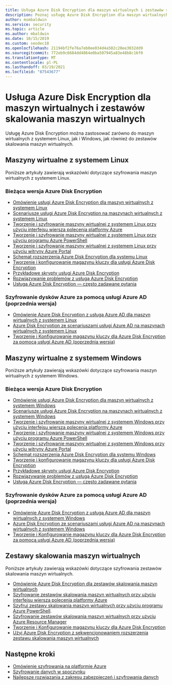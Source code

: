 ```yaml
---
title: Usługa Azure Disk Encryption dla maszyn wirtualnych i zestawów skalowania maszyn wirtualnych
description: Poznaj usługę Azure Disk Encryption dla maszyn wirtualnych i zestawów skalowania maszyn wirtualnych. Usługa Azure Disk Encryption działa zarówno dla maszyn wirtualnych z systemem Linux, jak i Windows.
author: msmbaldwin
ms.service: security
ms.topic: article
ms.author: mbaldwin
ms.date: 10/15/2019
ms.custom: seodec18
ms.openlocfilehash: 21194bf2fe76a7eb0ee034d4a502c20ee3032dd9
ms.sourcegitcommit: 772eb9c6684dd4864e0ba507945a83e48b8c16f0
ms.translationtype: MT
ms.contentlocale: pl-PL
ms.lasthandoff: 03/19/2021
ms.locfileid: "87543677"
---
```

# <a name="azure-disk-encryption-for-virtual-machines-and-virtual-machine-scale-sets"></a>Usługa Azure Disk Encryption dla maszyn wirtualnych i zestawów skalowania maszyn wirtualnych

Usługę Azure Disk Encryption można zastosować zarówno do maszyn wirtualnych z systemem Linux, jak i Windows, jak również do zestawów skalowania maszyn wirtualnych. 

## <a name="linux-virtual-machines"></a>Maszyny wirtualne z systemem Linux

Poniższe artykuły zawierają wskazówki dotyczące szyfrowania maszyn wirtualnych z systemem Linux.

### <a name="current-version-of-azure-disk-encryption"></a>Bieżąca wersja Azure Disk Encryption

- [Omówienie usługi Azure Disk Encryption dla maszyn wirtualnych z systemem Linux](../../virtual-machines/linux/disk-encryption-overview.md)
- [Scenariusze usługi Azure Disk Encryption na maszynach wirtualnych z systemem Linux](../../virtual-machines/linux/disk-encryption-linux.md)
- [Tworzenie i szyfrowanie maszyny wirtualnej z systemem Linux przy użyciu interfejsu wiersza polecenia platformy Azure](../../virtual-machines/linux/disk-encryption-cli-quickstart.md)
- [Tworzenie i szyfrowanie maszyny wirtualnej z systemem Linux przy użyciu programu Azure PowerShell](../../virtual-machines/linux/disk-encryption-powershell-quickstart.md)
- [Tworzenie i szyfrowanie maszyny wirtualnej z systemem Linux przy użyciu witryny Azure Portal](../../virtual-machines/linux/disk-encryption-portal-quickstart.md)
- [Schemat rozszerzenia Azure Disk Encryption dla systemu Linux](../../virtual-machines/extensions/azure-disk-enc-linux.md)
- [Tworzenie i konfigurowanie magazynu kluczy dla usługi Azure Disk Encryption](../../virtual-machines/linux/disk-encryption-key-vault.md)
- [Przykładowe skrypty usługi Azure Disk Encryption](../../virtual-machines/linux/disk-encryption-sample-scripts.md)
- [Rozwiązywanie problemów z usługą Azure Disk Encryption](../../virtual-machines/linux/disk-encryption-troubleshooting.md)
- [Usługa Azure Disk Encryption — często zadawane pytania](../../virtual-machines/linux/disk-encryption-faq.md)

### <a name="azure-disk-encryption-with-azure-ad-previous-version"></a>Szyfrowanie dysków Azure za pomocą usługi Azure AD (poprzednia wersja)

- [Omówienie Azure Disk Encryption z usługą Azure AD dla maszyn wirtualnych z systemem Linux](../../virtual-machines/linux/disk-encryption-overview-aad.md)
- [Azure Disk Encryption ze scenariuszami usługi Azure AD na maszynach wirtualnych z systemem Linux](../../virtual-machines/linux/disk-encryption-linux.md)
- [Tworzenie i Konfigurowanie magazynu kluczy dla Azure Disk Encryption za pomocą usługi Azure AD (poprzednia wersja)](../../virtual-machines/linux/disk-encryption-key-vault-aad.md)

## <a name="windows-virtual-machines"></a>Maszyny wirtualne z systemem Windows

Poniższe artykuły zawierają wskazówki dotyczące szyfrowania maszyn wirtualnych z systemem Windows.

### <a name="current-version-of-azure-disk-encryption"></a>Bieżąca wersja Azure Disk Encryption

- [Omówienie usługi Azure Disk Encryption dla maszyn wirtualnych z systemem Windows](../../virtual-machines/windows/disk-encryption-overview.md)
- [Scenariusze usługi Azure Disk Encryption na maszynach wirtualnych z systemem Windows](../../virtual-machines/windows/disk-encryption-windows.md)
- [Tworzenie i szyfrowanie maszyny wirtualnej z systemem Windows przy użyciu interfejsu wiersza polecenia platformy Azure](../../virtual-machines/windows/disk-encryption-cli-quickstart.md)
- [Tworzenie i szyfrowanie maszyny wirtualnej z systemem Windows przy użyciu programu Azure PowerShell](../../virtual-machines/windows/disk-encryption-powershell-quickstart.md)
- [Tworzenie i szyfrowanie maszyny wirtualnej z systemem Windows przy użyciu witryny Azure Portal](../../virtual-machines/windows/disk-encryption-portal-quickstart.md)
- [Schemat rozszerzenia Azure Disk Encryption dla systemu Windows](../../virtual-machines/extensions/azure-disk-enc-windows.md)
- [Tworzenie i konfigurowanie magazynu kluczy dla usługi Azure Disk Encryption](../../virtual-machines/windows/disk-encryption-key-vault.md)
- [Przykładowe skrypty usługi Azure Disk Encryption](../../virtual-machines/windows/disk-encryption-sample-scripts.md)
- [Rozwiązywanie problemów z usługą Azure Disk Encryption](../../virtual-machines/windows/disk-encryption-troubleshooting.md)
- [Usługa Azure Disk Encryption — często zadawane pytania](../../virtual-machines/windows/disk-encryption-faq.md)

### <a name="azure-disk-encryption-with-azure-ad-previous-version"></a>Szyfrowanie dysków Azure za pomocą usługi Azure AD (poprzednia wersja)

- [Omówienie Azure Disk Encryption z usługą Azure AD dla maszyn wirtualnych z systemem Windows](../../virtual-machines/windows/disk-encryption-overview-aad.md)
- [Azure Disk Encryption ze scenariuszami usługi Azure AD na maszynach wirtualnych z systemem Windows](../../virtual-machines/windows/disk-encryption-windows.md)
- [Tworzenie i Konfigurowanie magazynu kluczy dla Azure Disk Encryption za pomocą usługi Azure AD (poprzednia wersja)](../../virtual-machines/windows/disk-encryption-key-vault-aad.md)

## <a name="virtual-machine-scale-sets"></a>Zestawy skalowania maszyn wirtualnych

Poniższe artykuły zawierają wskazówki dotyczące szyfrowania zestawów skalowania maszyn wirtualnych.

- [Omówienie Azure Disk Encryption dla zestawów skalowania maszyn wirtualnych](../../virtual-machine-scale-sets/disk-encryption-overview.md) 
- [Szyfrowanie zestawów skalowania maszyn wirtualnych przy użyciu interfejsu wiersza polecenia platformy Azure](../../virtual-machine-scale-sets/disk-encryption-cli.md) 
- [Szyfruj zestawy skalowania maszyn wirtualnych przy użyciu programu Azure PowerShell](../../virtual-machine-scale-sets/disk-encryption-powershell.md).
- [Szyfrowanie zestawów skalowania maszyn wirtualnych przy użyciu Azure Resource Manager](../../virtual-machine-scale-sets/disk-encryption-azure-resource-manager.md)
- [Tworzenie i Konfigurowanie magazynu kluczy dla Azure Disk Encryption](../../virtual-machine-scale-sets/disk-encryption-key-vault.md)
- [Użyj Azure Disk Encryption z sekwencjonowaniem rozszerzenia zestawu skalowania maszyn wirtualnych](../../virtual-machine-scale-sets/disk-encryption-extension-sequencing.md)

## <a name="next-steps"></a>Następne kroki

- [Omówienie szyfrowania na platformie Azure](encryption-overview.md)
- [Szyfrowanie danych w spoczynku](encryption-atrest.md)
- [Najlepsze rozwiązania z zakresu zabezpieczeń i szyfrowania danych](data-encryption-best-practices.md)
